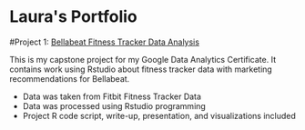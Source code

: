 # Laura's Portfolio

#Project 1: [Bellabeat Fitness Tracker Data Analysis](https://github.com/lauraheffner/Bellabeat_project?tab=readme-ov-file#bellabeat_project)

This is my capstone project for my Google Data Analytics Certificate. It contains work using Rstudio about fitness tracker data with marketing recommendations for Bellabeat.

* Data was taken from Fitbit Fitness Tracker Data
* Data was processed using Rstudio programming
* Project R code script, write-up, presentation, and visualizations included

